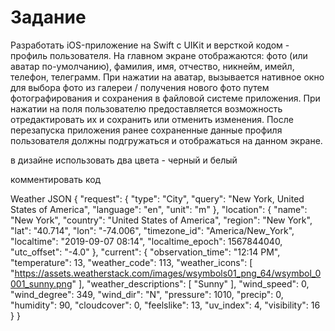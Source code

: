 #  Задание

Разработать iOS-приложение на Swift c UIKit и версткой кодом - профиль пользователя.
На главном экране отображаются: фото (или аватар по-умолчанию), фамилия, имя, отчество,  никнейм, имейл, телефон, телеграмм. При нажатии на аватар, вызывается нативное окно для выбора фото из галереи / получения нового фото путем фотографирования и сохранения в файловой системе приложения. При нажатии на поля пользователю предоставляется возможность отредактировать их и сохранить или отменить изменения. После перезапуска приложения ранее сохраненные данные профиля пользователя должны подгружаться и отображаться на данном экране.


в дизайне использовать два цвета - черный и белый

комментировать код


Weather JSON 
{
    "request": {
        "type": "City",
        "query": "New York, United States of America",
        "language": "en",
        "unit": "m"
    },
    "location": {
        "name": "New York",
        "country": "United States of America",
        "region": "New York",
        "lat": "40.714",
        "lon": "-74.006",
        "timezone_id": "America/New_York",
        "localtime": "2019-09-07 08:14",
        "localtime_epoch": 1567844040,
        "utc_offset": "-4.0"
    },
    "current": {
        "observation_time": "12:14 PM",
        "temperature": 13,
        "weather_code": 113,
        "weather_icons": [
            "https://assets.weatherstack.com/images/wsymbols01_png_64/wsymbol_0001_sunny.png"
        ],
        "weather_descriptions": [
            "Sunny"
        ],
        "wind_speed": 0,
        "wind_degree": 349,
        "wind_dir": "N",
        "pressure": 1010,
        "precip": 0,
        "humidity": 90,
        "cloudcover": 0,
        "feelslike": 13,
        "uv_index": 4,
        "visibility": 16
    }
}
